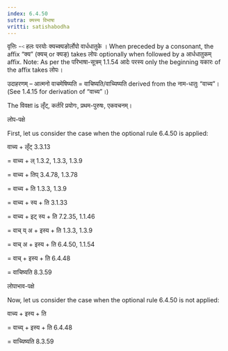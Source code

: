 ```yaml
---
index: 6.4.50
sutra: क्यस्य विभाषा
vritti: satishabodha
---
```



वृत्तिः --ः हलः परयोः क्‍यच्‍क्‍यङोर्लोपो वार्धधातुके । When preceded by a consonant, the affix “क्य” (क्यच् or क्यङ्) takes लोपः optionally when followed by a आर्धधातुकम् affix.
Note: As per the परिभाषा-सूत्रम् 1.1.54 आदेः परस्य only the beginning यकारः of the affix takes लोपः।


उदाहरणम् – आत्मनो वाचमेषिष्यति = वाचिष्यति/वाच्यिष्यति derived from the नाम-धातुः “वाच्य”। (See 1.4.15 for derivation of “वाच्य”।)


The विवक्षा is लृँट्, कर्तरि प्रयोगः, प्रथम-पुरुषः, एकवचनम्।


लोप-पक्षे

First, let us consider the case when the optional rule 6.4.50 is applied:

वाच्य + लृँट् 3.3.13

= वाच्य + ल् 1.3.2, 1.3.3, 1.3.9

= वाच्य + तिप् 3.4.78, 1.3.78

= वाच्य + ति 1.3.3, 1.3.9

= वाच्य + स्य + ति 3.1.33

= वाच्य + इट् स्य + ति 7.2.35, 1.1.46

= वाच् य् अ + इस्य + ति 1.3.3, 1.3.9

= वाच् अ + इस्य + ति 6.4.50, 1.1.54

= वाच् + इस्य + ति 6.4.48

= वाचिष्यति 8.3.59


लोपाभाव-पक्षे

Now, let us consider the case when the optional rule 6.4.50 is not applied:

वाच्य + इस्य + ति

= वाच्य् + इस्य + ति 6.4.48

= वाच्यिष्यति 8.3.59

